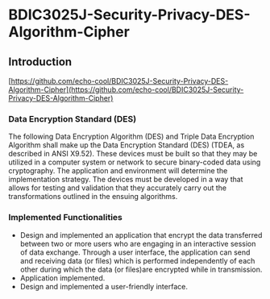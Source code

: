 # BDIC3025J-Security-Privacy-DES-Algorithm-Cipher

## Introduction
[https://github.com/echo-cool/BDIC3025J-Security-Privacy-DES-Algorithm-Cipher](https://github.com/echo-cool/BDIC3025J-Security-Privacy-DES-Algorithm-Cipher)

### Data Encryption Standard (DES)

The following Data Encryption Algorithm (DES) and Triple Data Encryption Algorithm shall make up the Data Encryption Standard (DES) (TDEA, as described in ANSI X9.52). These devices must be built so that they may be utilized in a computer system or network to secure binary-coded data using cryptography. The application and environment will determine the implementation strategy. The devices must be developed in a way that allows for testing and validation that they accurately carry out the transformations outlined in the ensuing algorithms.

### Implemented Functionalities
- Design and implemented an application that encrypt the data transferred between two or more users who are engaging in an interactive session of data exchange. Through a user interface, the application can send and receiving data (or files) which is performed independently of each other during which the data (or files)are encrypted while in transmission.
- Application implemented.
- Design and implemented a user-friendly interface.

